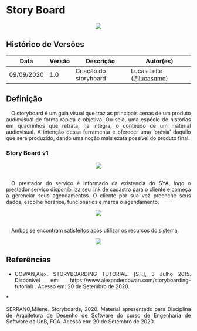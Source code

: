 # Story Board

<div style="display: flex; justify-content: center; align-items:center;">
    <img src="https://unbarqdsw.github.io/2020.1_G11_SYA/assets/storyboard/icon.png">
</div>

## Histórico de Versões

| Data | Versão | Descrição | Autor(es) |
| ---- | ------ | --------- | --------- |
| 09/09/2020 | 1.0 | Criação do storyboard | Lucas Leite ([@lucasqmc](https://github.com/lucasqmc)) |




## **Definição**

<p align="justify">&emsp;O storyboard é um guia visual que traz as principais cenas de um produto audiovisual de forma rápida e objetiva. Ou seja, uma espécie de histórias em quadrinhos que retrata, na íntegra, o conteúdo de um material audiovisual. A intenção dessa ferramenta é oferecer uma ‘prévia’ daquilo que será produzido, dando uma noção mais exata possível do produto final.</p>


### **Story Board v1**


<div style="display: flex; justify-content: center; align-items:center;">
  <img style="text-align: center;" src="https://unbarqdsw.github.io/2020.1_G11_SYA/assets/storyboard/storyboard-pt1.png" ></img>
</div>
<br>
<p align="justify">&emsp;O prestador do serviço é informado da existencia do SYA, logo o prestador serviço disponibiliza seu link de cadastro para o cliente e começa a gerenciar seus agendamentos. O cliente por sua vez preenche seus dados, escolhe horários, funcionários e marca o agendamento.</p>
<div style="display: flex; justify-content: center; align-items:center;">
  <img style="text-align: center;" src="https://unbarqdsw.github.io/2020.1_G11_SYA/assets/storyboard/storyboard-pt2.png" ></img>
</div>
<br>
<p align="justify">&emsp;Ambos se encontram satisfeitos após utilizar os recursos do sistema. </p>
<div style="display: flex; justify-content: center; align-items:center;">
  <img style="text-align: center;" src="https://unbarqdsw.github.io/2020.1_G11_SYA/assets/storyboard/storyboard-pt3.png" ></img>
</div>


## Referências
 * <p align="justify">COWAN,Alex. STORYBOARDING TUTORIAL. [S.l.], 3 Julho 2015. Disponível em: https://www.alexandercowan.com/storyboarding-tutorial/ . Acesso em: 20 de Setembro de 2020.
</p>
 * <p align="justify">SERRANO,Milene. Storyboards, 2020. Material apresentado para Disciplina de Arquitetura de Desenho de Software do curso de Engenharia de Software da UnB, FGA. Acesso em: 20 de Setembro de 2020.
</p>

